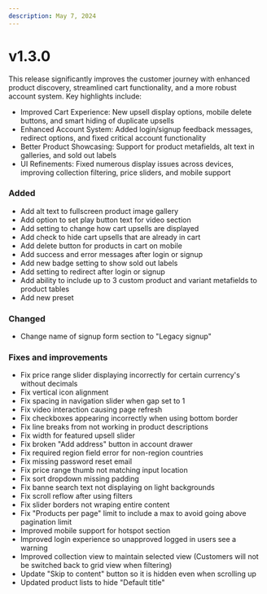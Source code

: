 ```yaml
---
description: May 7, 2024
---
```


# v1.3.0

This release significantly improves the customer journey with enhanced product discovery, streamlined cart functionality, and a more robust account system. Key highlights include:

* Improved Cart Experience: New upsell display options, mobile delete buttons, and smart hiding of duplicate upsells
* Enhanced Account System: Added login/signup feedback messages, redirect options, and fixed critical account functionality
* Better Product Showcasing: Support for product metafields, alt text in galleries, and sold out labels
* UI Refinements: Fixed numerous display issues across devices, improving collection filtering, price sliders, and mobile support



### **Added**

* Add alt text to fullscreen product image gallery
* Add option to set play button text for video section
* Add setting to change how cart upsells are displayed
* Add check to hide cart upsells that are already in cart
* Add delete button for products in cart on mobile
* Add success and error messages after login or signup
* Add new badge setting to show sold out labels
* Add setting to redirect after login or signup
* Add ability to include up to 3 custom product and variant metafields to product tables
* Add new preset



### **Changed**

* Change name of signup form section to "Legacy signup"



### **Fixes and improvements**

* Fix price range slider displaying incorrectly for certain currency's without decimals
* Fix vertical icon alignment
* Fix spacing in navigation slider when gap set to 1
* Fix video interaction causing page refresh
* Fix checkboxes appearing incorrectly when using bottom border
* Fix line breaks from not working in product descriptions
* Fix width for featured upsell slider
* Fix broken "Add address" button in account drawer
* Fix required region field error for non-region countries
* Fix missing password reset email
* Fix price range thumb not matching input location
* Fix sort dropdown missing padding
* Fix banne search text not displaying on light backgrounds
* Fix scroll reflow after using filters
* Fix slider borders not wraping entire content
* Fix "Products per page" limit to include a max to avoid going above pagination limit
* Improved mobile support for hotspot section
* Improved login experience so unapproved logged in users see a warning
* Improved collection view to maintain selected view (Customers will not be switched back to grid view when filtering)
* Update "Skip to content" button so it is hidden even when scrolling up
* Updated product lists to hide "Default title"
